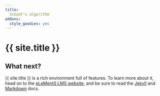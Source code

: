 ```yaml
---
title: 
  Schoof's algorithm
addons:
  style_goodies: yes
---
```


# {{ site.title }}



## What next?

{{ site.title }} is a rich environment full of features. To learn more
about it, head on to the
[eLeMentS LMS website](http://elementsLMS.github.io/), and be sure to
read the [Jekyll](http://jekyllrb.com/docs) and
[Markdown](http://kramdown.gettalong.org/syntax.html) docs.
